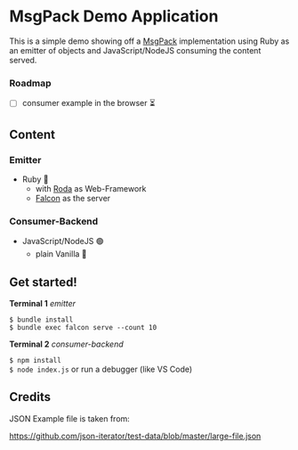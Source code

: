 # MsgPack Demo Application

This is a simple demo showing off a [MsgPack](https://msgpack.org) implementation using Ruby as an emitter of objects and JavaScript/NodeJS consuming the content served.

### Roadmap

- [ ] consumer example in the browser ⏳

## Content

### Emitter

- Ruby 💎
  - with [Roda](https://github.com/jeremyevans/roda) as Web-Framework
  - [Falcon](https://github.com/socketry/falcon) as the server

### Consumer-Backend

- JavaScript/NodeJS 🟢
  - plain Vanilla 🍦

## Get started!

**Terminal 1** *emitter*

`$ bundle install`  
`$ bundle exec falcon serve --count 10`

**Terminal 2** *consumer-backend*

`$ npm install`  
`$ node index.js` or run a debugger (like VS Code)

## Credits

JSON Example file is taken from:

https://github.com/json-iterator/test-data/blob/master/large-file.json
